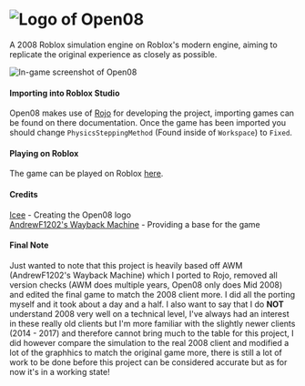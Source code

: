 # ![Logo of Open08](https://i.imgur.com/KXHfHkY.png)
A 2008 Roblox simulation engine on Roblox's modern engine, aiming to replicate the original experience as closely as possible.

![In-game screenshot of Open08](https://i.imgur.com/UdQcoXg.png)
#### Importing into Roblox Studio
Open08 makes use of [Rojo](https://rojo.space) for developing the project, importing games can be found on there documentation. Once the game has been imported you should change `PhysicsSteppingMethod` (Found inside of `Workspace`) to `Fixed`.
#### Playing on Roblox
The game can be played on Roblox [here](https://www.roblox.com/games/17588164210/Open08).
#### Credits
[Icee](https://xicee.github.io) - Creating the Open08 logo<br/>
[AndrewF1202's Wayback Machine](https://www.roblox.com/games/10789607669/2006-ROBLOX-AndrewF1202s-Wayback-Machine) - Providing a base for the game
#### Final Note
Just wanted to note that this project is heavily based off AWM (AndrewF1202's Wayback Machine) which I ported to Rojo, removed all version checks (AWM does multiple years, Open08 only does Mid 2008) and edited the final game to match the 2008 client more. I did all the porting myself and it took about a day and a half. I also want to say that I do **NOT** understand 2008 very well on a technical level, I've always had an interest in these really old clients but I'm more familiar with the slightly newer clients (2014 - 2017) and therefore cannot bring much to the table for this project, I did however compare the simulation to the real 2008 client and modified a lot of the graphhics to match the original game more, there is still a lot of work to be done before this project can be considered accurate but as for now it's in a working state!

